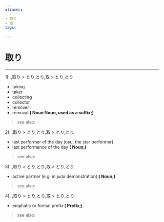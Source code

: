 ```yaml
---
aliases:
    
- 取り
- 取
tags:
    
---
```


# 取り
---
1).
,取り > とり,とり,取 > とり,とり

- taking
- taker
- collecting
- collector
- remover
- removal
**( Noun Noun, used as a suffix;)**
> see also: 
            
2).
,取り > とり,とり,取 > とり,とり

- last performer of the day (usu. the star performer)
- last performance of the day
**( Noun;)**
> see also: 
            
3).
,取り > とり,とり,取 > とり,とり

- active partner (e.g. in judo demonstration)
**( Noun;)**
> see also: 
            
4).
,取り > とり,とり,取 > とり,とり

- emphatic or formal prefix
**( Prefix;)**
> see also: 
            